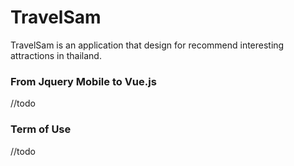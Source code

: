 # TravelSam
TravelSam is an application that design for recommend interesting attractions in thailand.

### From Jquery Mobile to Vue.js
//todo

### Term of Use
//todo
